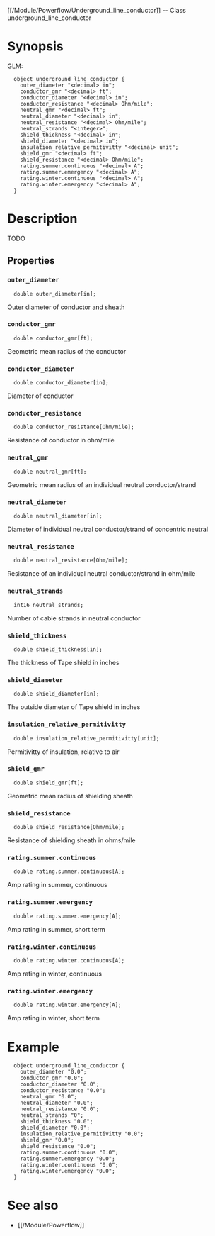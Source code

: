 [[/Module/Powerflow/Underground_line_conductor]] -- Class underground_line_conductor

# Synopsis

GLM:

~~~
  object underground_line_conductor {
    outer_diameter "<decimal> in";
    conductor_gmr "<decimal> ft";
    conductor_diameter "<decimal> in";
    conductor_resistance "<decimal> Ohm/mile";
    neutral_gmr "<decimal> ft";
    neutral_diameter "<decimal> in";
    neutral_resistance "<decimal> Ohm/mile";
    neutral_strands "<integer>";
    shield_thickness "<decimal> in";
    shield_diameter "<decimal> in";
    insulation_relative_permitivitty "<decimal> unit";
    shield_gmr "<decimal> ft";
    shield_resistance "<decimal> Ohm/mile";
    rating.summer.continuous "<decimal> A";
    rating.summer.emergency "<decimal> A";
    rating.winter.continuous "<decimal> A";
    rating.winter.emergency "<decimal> A";
  }
~~~

# Description

TODO

## Properties

### `outer_diameter`
~~~
  double outer_diameter[in];
~~~

Outer diameter of conductor and sheath

### `conductor_gmr`
~~~
  double conductor_gmr[ft];
~~~

Geometric mean radius of the conductor

### `conductor_diameter`
~~~
  double conductor_diameter[in];
~~~

Diameter of conductor

### `conductor_resistance`
~~~
  double conductor_resistance[Ohm/mile];
~~~

Resistance of conductor in ohm/mile

### `neutral_gmr`
~~~
  double neutral_gmr[ft];
~~~

Geometric mean radius of an individual neutral conductor/strand

### `neutral_diameter`
~~~
  double neutral_diameter[in];
~~~

Diameter of individual neutral conductor/strand of concentric neutral

### `neutral_resistance`
~~~
  double neutral_resistance[Ohm/mile];
~~~

Resistance of an individual neutral conductor/strand in ohm/mile

### `neutral_strands`
~~~
  int16 neutral_strands;
~~~

Number of cable strands in neutral conductor

### `shield_thickness`
~~~
  double shield_thickness[in];
~~~

The thickness of Tape shield in inches

### `shield_diameter`
~~~
  double shield_diameter[in];
~~~

The outside diameter of Tape shield in inches

### `insulation_relative_permitivitty`
~~~
  double insulation_relative_permitivitty[unit];
~~~

Permitivitty of insulation, relative to air

### `shield_gmr`
~~~
  double shield_gmr[ft];
~~~

Geometric mean radius of shielding sheath

### `shield_resistance`
~~~
  double shield_resistance[Ohm/mile];
~~~

Resistance of shielding sheath in ohms/mile

### `rating.summer.continuous`
~~~
  double rating.summer.continuous[A];
~~~

Amp rating in summer, continuous

### `rating.summer.emergency`
~~~
  double rating.summer.emergency[A];
~~~

Amp rating in summer, short term

### `rating.winter.continuous`
~~~
  double rating.winter.continuous[A];
~~~

Amp rating in winter, continuous

### `rating.winter.emergency`
~~~
  double rating.winter.emergency[A];
~~~

Amp rating in winter, short term

# Example

~~~
  object underground_line_conductor {
    outer_diameter "0.0";
    conductor_gmr "0.0";
    conductor_diameter "0.0";
    conductor_resistance "0.0";
    neutral_gmr "0.0";
    neutral_diameter "0.0";
    neutral_resistance "0.0";
    neutral_strands "0";
    shield_thickness "0.0";
    shield_diameter "0.0";
    insulation_relative_permitivitty "0.0";
    shield_gmr "0.0";
    shield_resistance "0.0";
    rating.summer.continuous "0.0";
    rating.summer.emergency "0.0";
    rating.winter.continuous "0.0";
    rating.winter.emergency "0.0";
  }
~~~

# See also
* [[/Module/Powerflow]]

